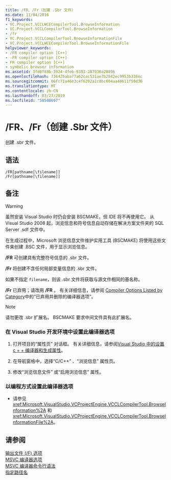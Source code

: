```yaml
---
title: /FR、/Fr（创建 .Sbr 文件）
ms.date: 11/04/2016
f1_keywords:
- VC.Project.VCCLWCECompilerTool.BrowseInformation
- VC.Project.VCCLCompilerTool.BrowseInformation
- /fr
- VC.Project.VCCLCompilerTool.BrowseInformationFile
- VC.Project.VCCLWCECompilerTool.BrowseInformationFile
helpviewer_keywords:
- /FR compiler option [C++]
- -FR compiler option [C++]
- FR compiler option [C++]
- symbolic browser information
ms.assetid: 3fd8f88b-3924-4feb-9393-287036a28896
ms.openlocfilehash: 73642baba77a62cac531ae7b2842ec9953b338ec
ms.sourcegitcommit: 06fc71a46e3c4f6202a1c0bc604aa40611f50d36
ms.translationtype: MT
ms.contentlocale: zh-CN
ms.lasthandoff: 03/27/2019
ms.locfileid: "58508697"
---
```

# <a name="fr-fr-create-sbr-file"></a>/FR、/Fr（创建 .Sbr 文件）

创建 .sbr 文件。

## <a name="syntax"></a>语法

```
/FR[pathname[\filename]]
/Fr[pathname[\filename]]
```

## <a name="remarks"></a>备注

> [!WARNING]
> 虽然安装 Visual Studio 时仍会安装 BSCMAKE，但 IDE 将不再使用它。 从 Visual Studio 2008 起，浏览信息和符号信息自动存储在解决方案文件夹的 SQL Server .sdf 文件中。

在生成过程中，Microsoft 浏览信息文件维护实用工具 (BSCMAKE) 将使用这些文件来创建 .BSC 文件，用于显示浏览信息。

**/FR** 可创建具有完整符号信息的 .sbr 文件。

**/Fr** 将创建不含任何局部变量信息的 .sbr 文件。

如果不指定 `filename`，则该 .sbr 文件将获取与源文件相同的基名称。

**/Fr** 已弃用；请改用 **/FR** 。 有关详细信息，请参阅 [Compiler Options Listed by Category](compiler-options-listed-by-category.md)中的“已弃用并删除的编译器选项”。

> [!NOTE]
>  请勿更改 .sbr 扩展名。 BSCMAKE 要求中间文件具有此扩展名。

### <a name="to-set-this-compiler-option-in-the-visual-studio-development-environment"></a>在 Visual Studio 开发环境中设置此编译器选项

1. 打开项目的“属性页”  对话框。 有关详细信息，请参阅[Visual Studio 中的设置 c + + 编译器和生成属性](../working-with-project-properties.md)。

1. 在导航窗格中，选择“C/C++” 、“浏览信息”  属性页。

1. 修改“浏览信息文件”  或“启用浏览信息”  属性。

### <a name="to-set-this-compiler-option-programmatically"></a>以编程方式设置此编译器选项

- 请参见 <xref:Microsoft.VisualStudio.VCProjectEngine.VCCLCompilerTool.BrowseInformation%2A> 和 <xref:Microsoft.VisualStudio.VCProjectEngine.VCCLCompilerTool.BrowseInformationFile%2A>。

## <a name="see-also"></a>请参阅

[输出文件 (/F) 选项](output-file-f-options.md)<br/>
[MSVC 编译器选项](compiler-options.md)<br/>
[MSVC 编译器命令行语法](compiler-command-line-syntax.md)<br/>
[指定路径名](specifying-the-pathname.md)
